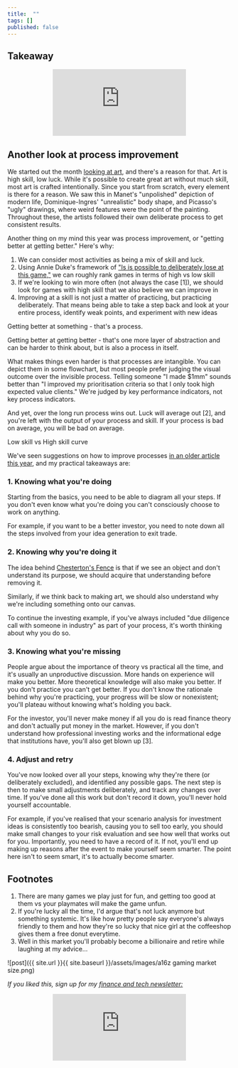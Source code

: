 ```yaml
---
title:  ""  
tags: []
published: false
---
```


## Takeaway

<style>
      .iframe-container {
        overflow: hidden;        
        padding-top: 50%; <!-- Calculated from the aspect ration of the content (in case of 16:9 it is 9/16= 0.5625) -->
        position: relative;
      }
      .iframe-container iframe { 
         border: 0;
         height: 100%; <!-- Finally, width and height are set to 100% so the iframe takes up 100% of the containers space. -->
         left: 0;
         position: absolute;
         top: 0;
         width: 100%;
         display: block;
         margin: 0 auto; <!-- center image -->
      }
      <!-- 4x3 Aspect Ratio -->
      .iframe-container-4x3 {
        padding-top: 75%;
      }
</style> 

<div class="iframe-container-4x3">
  <p align="center"><iframe src="https://avoidboringpeople.substack.com/embed" frameborder="0" scrolling="no"> </iframe></p>
</div>

## Another look at process improvement

We started out the month [looking at art](https://avoidboringpeople.substack.com/p/manet-and-modernity "art"), and there's a reason for that. Art is high skill, low luck. While it's possible to create great art without much skill, most art is crafted intentionally. Since you start from scratch, every element is there for a reason. We saw this in Manet's "unpolished" depiction of modern life, Dominique-Ingres' "unrealistic" body shape, and Picasso's "ugly" drawings, where weird features were the point of the painting. Throughout these, the artists followed their own deliberate process to get consistent results.

Another thing on my mind this year was process improvement, or "getting better at getting better." Here's why:

1. We can consider most activities as being a mix of skill and luck. 
2. Using Annie Duke's framework of ["Is is possible to deliberately lose at this game,"](https://www.annieduke.com/poker-legend-annie-duke-on-making-smarter-decisions/ "Duke") we can roughly rank games in terms of high vs low skill
3. If we're looking to win more often (not always the case \[1\]), we should look for games with high skill that we also believe we can improve in
4. Improving at a skill is not just a matter of practicing, but practicing deliberately. That means being able to take a step back and look at your entire process, identify weak points, and experiment with new ideas

Getting better at something - that's a process.

Getting better at getting better - that's one more layer of abstraction and can be harder to think about, but is also a process in itself.

What makes things even harder is that processes are intangible. You can depict them in some flowchart, but most people prefer judging the visual outcome over the invisible process. Telling someone "I made $1mm" sounds better than "I improved my prioritisation criteria so that I only took high expected value clients." We're judged by key performance indicators, not key process indicators.

And yet, over the long run process wins out. Luck will average out \[2\], and you're left with the output of your process and skill. If your process is bad on average, you will be bad on average. 

Low skill vs High skill curve

We've seen suggestions on how to improve processes [in an older article this year](https://avoidboringpeople.substack.com/p/often-overlooked-process-improvement "process"), and my practical takeaways are:

### 1. Knowing what you're doing

Starting from the basics, you need to be able to diagram all your steps. If you don't even know what you're doing you can't consciously choose to work on anything.

For example, if you want to be a better investor, you need to note down all the steps involved from your idea generation to exit trade. 

### 2. Knowing why you're doing it

The idea behind [Chesterton's Fence](https://fs.blog/2020/03/chestertons-fence/ "Fence") is that if we see an object and don't understand its purpose, we should acquire that understanding before removing it. 

Similarly, if we think back to making art, we should also understand why we're including something onto our canvas.

To continue the investing example, if you've always included "due diligence call with someone in industry" as part of your process, it's worth thinking about why you do so.

### 3. Knowing what you're missing

People argue about the importance of theory vs practical all the time, and it's usually an unproductive discussion. More hands on experience will make you better. More theoretical knowledge will also make you better. If you don't practice you can't get better. If you don't know the rationale behind why you're practicing, your progress will be slow or nonexistent; you'll plateau without knowing what's holding you back.

For the investor, you'll never make money if all you do is read finance theory and don't actually put money in the market. However, if you don't understand how professional investing works and the informational edge that institutions have, you'll also get blown up \[3\]. 

### 4. Adjust and retry

You've now looked over all your steps, knowing why they're there (or deliberately excluded), and identified any possible gaps. The next step is then to make small adjustments deliberately, and track any changes over time. If you've done all this work but don't record it down, you'll never hold yourself accountable.

For example, if you've realised that your scenario analysis for investment ideas is consistently too bearish, causing you to sell too early, you should make small changes to your risk evaluation and see how well that works out for you. Importantly, you need to have a record of it. If not, you'll end up making up reasons after the event to make yourself seem smarter. The point here isn't to seem smart, it's to actually become smarter.

## Footnotes

1. There are many games we play just for fun, and getting too good at them vs your playmates will make the game unfun. 
2. If you're lucky all the time, I'd argue that's not luck anymore but something systemic. It's like how pretty people say everyone's always friendly to them and how they're so lucky that nice girl at the coffeeshop gives them a free donut everytime.
3. Well in this market you'll probably become a billionaire and retire while laughing at my advice...

![post]({{ site.url }}{{ site.baseurl }}/assets/images/a16z gaming market size.png)

*If you liked this, sign up for my [finance and tech newsletter:](https://avoidboringpeople.substack.com/ "ABP")*

<div class="iframe-container-4x3">
  <p align="center"><iframe src="https://avoidboringpeople.substack.com/embed" frameborder="0" scrolling="no"> </iframe></p>
</div>
